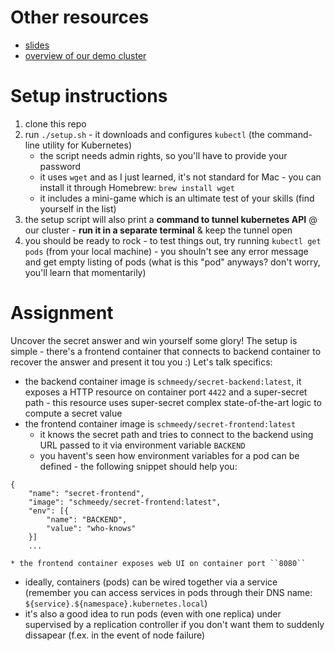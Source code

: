 # Other resources
* [slides](https://drive.google.com/a/gooddata.com/file/d/0B7-tmN0Y4DN3bzdZcVYteXF2MG8/view?usp=sharing)
* [overview of our demo cluster](http://104.155.56.136/)

# Setup instructions
1. clone this repo
2. run ``./setup.sh`` - it downloads and configures ``kubectl`` (the command-line utility for Kubernetes)
    * the script needs admin rights, so you'll have to provide your password
    * it uses ``wget`` and as I just learned, it's not standard for Mac - you can install it through Homebrew: ``brew install wget``
    * it includes a mini-game which is an ultimate test of your skills (find yourself in the list)
3. the setup script will also print a **command to tunnel kubernetes API** @ our cluster - **run it in a separate terminal** & keep the tunnel open
4. you should be ready to rock - to test things out, try running ``kubectl get pods`` (from your local machine) - you shouln't see any error message and get empty listing of pods (what is this "pod" anyways? don't worry, you'll learn that momentarily)

# Assignment
Uncover the secret answer and win yourself some glory! The setup is simple - there's a frontend container that connects to backend container to recover the answer and present it tou you :) Let's talk specifics:

* the backend container image is ``schmeedy/secret-backend:latest``, it exposes a HTTP resource on container port ``4422`` and a super-secret path - this resource uses super-secret complex state-of-the-art logic to compute a secret value
* the frontend container image is ``schmeedy/secret-frontend:latest``
    * it knows the secret path and tries to connect to the backend using URL passed to it via environment variable ``BACKEND``
    * you havent's seen how environment variables for a pod can be defined - the following snippet should help you:
```
{
    "name": "secret-frontend",
    "image": "schmeedy/secret-frontend:latest",
    "env": [{
        "name": "BACKEND",
        "value": "who-knows"
    }]
    ...
```
    * the frontend container exposes web UI on container port ``8080`` 
* ideally, containers (pods) can be wired together via a service (remember you can access services in pods through their DNS name: ``${service}.${namespace}.kubernetes.local``)
* it's also a good idea to run pods (even with one replica) under supervised by a replication controller if you don't want them to suddenly dissapear (f.ex. in the event of node failure)
